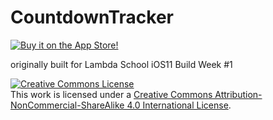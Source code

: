 # CountdownTracker

<a href="https://apps.apple.com/us/app/super-countdown-tracker/id1484864299?ls=1" >
  <img src="http://jonbash.com/assets/images/appstoredownload.svg" alt="Buy it on the App Store!" />
</a>

originally built for Lambda School iOS11 Build Week #1

<a rel="license" href="http://creativecommons.org/licenses/by-nc-sa/4.0/"><img alt="Creative Commons License" style="border-width:0" src="https://i.creativecommons.org/l/by-nc-sa/4.0/88x31.png" /></a><br />This work is licensed under a <a rel="license" href="http://creativecommons.org/licenses/by-nc-sa/4.0/">Creative Commons Attribution-NonCommercial-ShareAlike 4.0 International License</a>.
